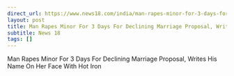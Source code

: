 ```yaml
---
direct_url: https://www.news18.com/india/man-rapes-minor-for-3-days-for-declining-marriage-proposal-wrote-his-name-on-her-face-with-hot-iron-8869426.html
layout: post
title: Man Rapes Minor For 3 Days For Declining Marriage Proposal, Writes His Name On Her Face With Hot Iron
subtitle: News 18
tags: []
---
```


Man Rapes Minor For 3 Days For Declining Marriage Proposal, Writes His Name On Her Face With Hot Iron

